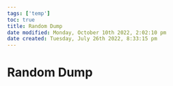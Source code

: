 ```yaml
---
tags: ['temp']
toc: true
title: Random Dump
date modified: Monday, October 10th 2022, 2:02:10 pm
date created: Tuesday, July 26th 2022, 8:33:15 pm
---
```


# Random Dump



